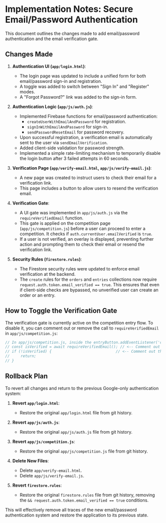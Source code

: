 # Implementation Notes: Secure Email/Password Authentication

This document outlines the changes made to add email/password authentication and the email verification gate.

## Changes Made

1.  **Authentication UI (`app/login.html`)**:
    *   The login page was updated to include a unified form for both email/password sign-in and registration.
    *   A toggle was added to switch between "Sign In" and "Register" modes.
    *   A "Forgot Password?" link was added to the sign-in form.

2.  **Authentication Logic (`app/js/auth.js`)**:
    *   Implemented Firebase functions for email/password authentication:
        *   `createUserWithEmailAndPassword` for registration.
        *   `signInWithEmailAndPassword` for sign-in.
        *   `sendPasswordResetEmail` for password recovery.
    *   Upon successful registration, a verification email is automatically sent to the user via `sendEmailVerification`.
    *   Added client-side validation for password strength.
    *   Implemented a simple rate-limiting mechanism to temporarily disable the login button after 3 failed attempts in 60 seconds.

3.  **Verification Page (`app/verify-email.html`, `app/js/verify-email.js`)**:
    *   A new page was created to instruct users to check their email for a verification link.
    *   This page includes a button to allow users to resend the verification email.

4.  **Verification Gate**:
    *   A UI gate was implemented in `app/js/auth.js` via the `requireVerifiedEmail` function.
    *   This gate is applied on the competition page (`app/js/competition.js`) before a user can proceed to enter a competition. It checks if `auth.currentUser.emailVerified` is `true`.
    *   If a user is not verified, an overlay is displayed, preventing further action and prompting them to check their email or resend the verification link.

5.  **Security Rules (`firestore.rules`)**:
    *   The Firestore security rules were updated to enforce email verification at the backend.
    *   The `create` rules for the `orders` and `entries` collections now require `request.auth.token.email_verified == true`. This ensures that even if client-side checks are bypassed, no unverified user can create an order or an entry.

## How to Toggle the Verification Gate

The verification gate is currently active on the competition entry flow. To disable it, you can comment out or remove the call to `requireVerifiedEmail` in `app/js/competition.js`:

```javascript
// In app/js/competition.js, inside the entryButton.addEventListener('click', ...)
// const isVerified = await requireVerifiedEmail(); // <-- Comment out this line
// if (!isVerified) {                             // <-- Comment out this block
//     return;
// }
```

## Rollback Plan

To revert all changes and return to the previous Google-only authentication system:

1.  **Revert `app/login.html`**:
    *   Restore the original `app/login.html` file from git history.

2.  **Revert `app/js/auth.js`**:
    *   Restore the original `app/js/auth.js` file from git history.

3.  **Revert `app/js/competition.js`**:
     *   Restore the original `app/js/competition.js` file from git history.

4.  **Delete New Files**:
    *   Delete `app/verify-email.html`.
    *   Delete `app/js/verify-email.js`.

5.  **Revert `firestore.rules`**:
    *   Restore the original `firestore.rules` file from git history, removing the `&& request.auth.token.email_verified == true` conditions.

This will effectively remove all traces of the new email/password authentication system and restore the application to its previous state.
